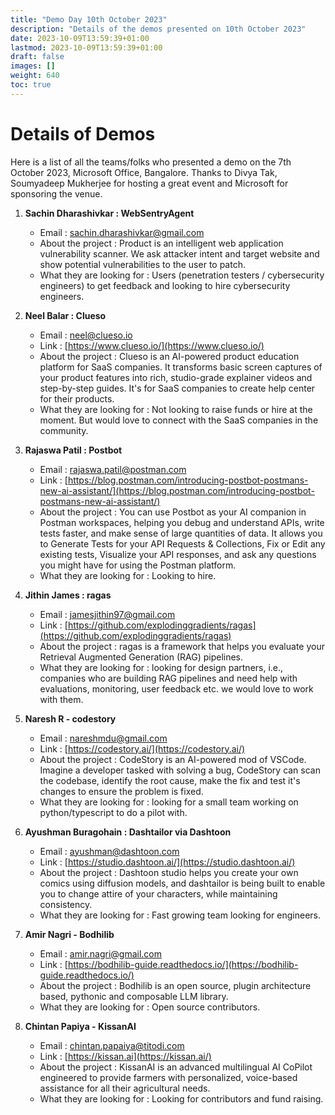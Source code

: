 ```yaml
---
title: "Demo Day 10th October 2023"
description: "Details of the demos presented on 10th October 2023"
date: 2023-10-09T13:59:39+01:00
lastmod: 2023-10-09T13:59:39+01:00
draft: false
images: []
weight: 640 
toc: true
---
```


# Details of Demos

Here is a list of all the teams/folks who presented a demo on the 7th October 2023, Microsoft Office, Bangalore. Thanks to Divya Tak, Soumyadeep Mukherjee for hosting a great event and Microsoft for sponsoring the venue.

1. **Sachin Dharashivkar : WebSentryAgent**
    - Email : [sachin.dharashivkar@gmail.com](mailto:sachin.dharashivkar@gmail.com)
    - About the project : Product is an intelligent web application vulnerability scanner. We ask attacker intent and target website and show potential vulnerabilities to the user to patch.
    - What they are looking for : Users (penetration testers / cybersecurity engineers) to get feedback and looking to hire cybersecurity engineers.

2. **Neel Balar : Clueso**
    - Email : [neel@clueso.io](mailto:neel@clueso.io)
    - Link : [https://www.clueso.io/](https://www.clueso.io/)
    - About the project : Clueso is an AI-powered product education platform for SaaS companies. It transforms basic screen captures of your product features into rich, studio-grade explainer videos and step-by-step guides. It's for SaaS companies to create help center for their products.
    - What they are looking for : Not looking to raise funds or hire at the moment. But would love to connect with the SaaS companies in the community.

3. **Rajaswa Patil : Postbot**
    - Email : [rajaswa.patil@postman.com](mailto:rajaswa.patil@postman.com)
    - Link : [https://blog.postman.com/introducing-postbot-postmans-new-ai-assistant/](https://blog.postman.com/introducing-postbot-postmans-new-ai-assistant/)
    - About the project : You can use Postbot as your AI companion in Postman workspaces, helping you debug and understand APIs, write tests faster, and make sense of large quantities of data. It allows you to Generate Tests for your API Requests & Collections, Fix or Edit any existing tests, Visualize your API responses, and ask any questions you might have for using the Postman platform.
    - What they are looking for : Looking to hire.

4. **Jithin James : ragas**
    - Email : [jamesjithin97@gmail.com](mailto:jamesjithin97@gmail.com)
    - Link : [https://github.com/explodinggradients/ragas](https://github.com/explodinggradients/ragas)
    - About the project : ragas is a framework that helps you evaluate your Retrieval Augmented Generation (RAG) pipelines.
    - What they are looking for : looking for design partners, i.e., companies who are building RAG pipelines and need help with evaluations, monitoring, user feedback etc. we would love to work with them.

5. **Naresh R - codestory**
    - Email : [nareshmdu@gmail.com](mailto:nareshmdu@gmail.com)
    - Link : [https://codestory.ai/](https://codestory.ai/)
    - About the project : CodeStory is an AI-powered mod of VSCode. Imagine a developer tasked with solving a bug, CodeStory can scan the codebase, identify the root cause, make the fix and test it's changes to ensure the problem is fixed.
    - What they are looking for : looking for a small team working on python/typescript to do a pilot with.

6. **Ayushman Buragohain : Dashtailor via Dashtoon**
    - Email : [ayushman@dashtoon.com](mailto:ayushman@dashtoon.com)
    - Link : [https://studio.dashtoon.ai/](https://studio.dashtoon.ai/)
    - About the project : Dashtoon studio helps you create your own comics using diffusion models, and dashtailor is being built to enable you to change attire of your characters, while maintaining consistency.
    - What they are looking for : Fast growing team looking for engineers.

7. **Amir Nagri - Bodhilib**
    - Email : [amir.nagri@gmail.com](mailto:amir.nagri@gmail.com)
    - Link : [https://bodhilib-guide.readthedocs.io/](https://bodhilib-guide.readthedocs.io/)
    - About the project : Bodhilib is an open source, plugin architecture based, pythonic and composable LLM library.
    - What they are looking for : Open source contributors.

8. **Chintan Papiya - KissanAI**
    - Email : [chintan.papaiya@titodi.com](mailto:chintan.papaiya@titodi.com)
    - Link : [https://kissan.ai](https://kissan.ai/)
    - About the project : KissanAI is an advanced multilingual AI CoPilot engineered to provide farmers with personalized, voice-based assistance for all their agricultural needs.
    - What they are looking for : Looking for contributors and fund raising.
